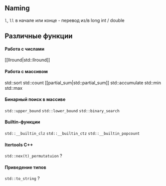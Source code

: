 ## Naming
`l`, `ll` в начале или конце - перевод из/в long int / double

## Различные функции
#### Работа с числами
[[llround|std::llround]]
#### Работа с массивом
std::sort
std::count
[[partial_sum|std::partial_sum]]
std::accumulate
std::min
std::max
#### Бинарный поиск в массиве
`std::upper_bound`
`std::lower_bound`
`std::binary_search`
#### Builtin-функции
`std::__builtin_clz`
`std::__builtin_ctz`
`std::__builtin_popcount` 
#### Itertools C++
`std::nex(t)_permutatuion` ?
#### Приведение типов
`std::to_string` ?